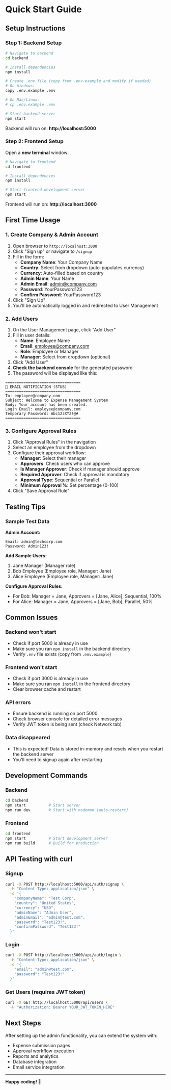 # Quick Start Guide

## Setup Instructions

### Step 1: Backend Setup

```bash
# Navigate to backend
cd backend

# Install dependencies
npm install

# Create .env file (copy from .env.example and modify if needed)
# On Windows:
copy .env.example .env

# On Mac/Linux:
# cp .env.example .env

# Start backend server
npm start
```

Backend will run on: **http://localhost:5000**

### Step 2: Frontend Setup

Open a **new terminal** window:

```bash
# Navigate to frontend
cd frontend

# Install dependencies
npm install

# Start frontend development server
npm start
```

Frontend will run on: **http://localhost:3000**

## First Time Usage

### 1. Create Company & Admin Account

1. Open browser to `http://localhost:3000`
2. Click "Sign up" or navigate to `/signup`
3. Fill in the form:
   - **Company Name**: Your Company Name
   - **Country**: Select from dropdown (auto-populates currency)
   - **Currency**: Auto-filled based on country
   - **Admin Name**: Your Name
   - **Admin Email**: admin@company.com
   - **Password**: YourPassword123
   - **Confirm Password**: YourPassword123
4. Click "Sign Up"
5. You'll be automatically logged in and redirected to User Management

### 2. Add Users

1. On the User Management page, click "Add User"
2. Fill in user details:
   - **Name**: Employee Name
   - **Email**: employee@company.com
   - **Role**: Employee or Manager
   - **Manager**: Select from dropdown (optional)
3. Click "Add User"
4. **Check the backend console** for the generated password
5. The password will be displayed like this:

```
=================================
📧 EMAIL NOTIFICATION (STUB)
=================================
To: employee@company.com
Subject: Welcome to Expense Management System
Body: Your account has been created.
Login Email: employee@company.com
Temporary Password: Abc123XYZ!@#
=================================
```

### 3. Configure Approval Rules

1. Click "Approval Rules" in the navigation
2. Select an employee from the dropdown
3. Configure their approval workflow:
   - **Manager**: Select their manager
   - **Approvers**: Check users who can approve
   - **Is Manager Approver**: Check if manager should approve
   - **Required Approver**: Check if approval is mandatory
   - **Approval Type**: Sequential or Parallel
   - **Minimum Approval %**: Set percentage (0-100)
4. Click "Save Approval Rule"

## Testing Tips

### Sample Test Data

**Admin Account:**
```
Email: admin@techcorp.com
Password: Admin123!
```

**Add Sample Users:**
1. Jane Manager (Manager role)
2. Bob Employee (Employee role, Manager: Jane)
3. Alice Employee (Employee role, Manager: Jane)

**Configure Approval Rules:**
- For Bob: Manager = Jane, Approvers = [Jane, Alice], Sequential, 100%
- For Alice: Manager = Jane, Approvers = [Jane, Bob], Parallel, 50%

## Common Issues

### Backend won't start
- Check if port 5000 is already in use
- Make sure you ran `npm install` in the backend directory
- Verify `.env` file exists (copy from `.env.example`)

### Frontend won't start
- Check if port 3000 is already in use
- Make sure you ran `npm install` in the frontend directory
- Clear browser cache and restart

### API errors
- Ensure backend is running on port 5000
- Check browser console for detailed error messages
- Verify JWT token is being sent (check Network tab)

### Data disappeared
- This is expected! Data is stored in-memory and resets when you restart the backend server
- You'll need to signup again after restarting

## Development Commands

### Backend
```bash
cd backend
npm start          # Start server
npm run dev        # Start with nodemon (auto-restart)
```

### Frontend
```bash
cd frontend
npm start          # Start development server
npm run build      # Build for production
```

## API Testing with curl

### Signup
```bash
curl -X POST http://localhost:5000/api/auth/signup \
  -H "Content-Type: application/json" \
  -d '{
    "companyName": "Test Corp",
    "country": "United States",
    "currency": "USD",
    "adminName": "Admin User",
    "adminEmail": "admin@test.com",
    "password": "Test123!",
    "confirmPassword": "Test123!"
  }'
```

### Login
```bash
curl -X POST http://localhost:5000/api/auth/login \
  -H "Content-Type: application/json" \
  -d '{
    "email": "admin@test.com",
    "password": "Test123!"
  }'
```

### Get Users (requires JWT token)
```bash
curl -X GET http://localhost:5000/api/users \
  -H "Authorization: Bearer YOUR_JWT_TOKEN_HERE"
```

## Next Steps

After setting up the admin functionality, you can extend the system with:
- Expense submission pages
- Approval workflow execution
- Reports and analytics
- Database integration
- Email service integration

---

**Happy coding! 🚀**
